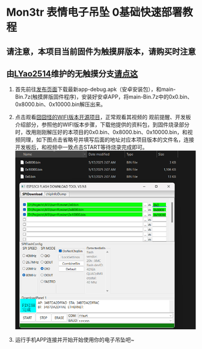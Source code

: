 # Mon3tr 表情电子吊坠 0基础快速部署教程
## 请注意，本项目当前固件为触摸屏版本，请购买时注意
## 由[LYao2514](https://github.com/LYao2514)维护的无触摸分支[请点这](https://github.com/RoyZ-iwnl/Mon3tr-Emoji/tree/no-touch-support)

1. 首先前往[发布页面](https://github.com/RoyZ-iwnl/Mon3tr-Emoji/releases)下载最新app-debug.apk（安卓安装包），和main-Bin.7z(触摸屏版固件程序)，安装好安卓APP，将main-Bin.7z中的0x0.bin、0x8000.bin、0x10000.bin解压出来。
2. 点击观看[囧囧怪的WIFI版本开源项目](https://www.bilibili.com/video/BV1r3LczZE3N/#reply262992366736)，正常观看其视频的 观前提醒、开发板介绍部分，参照他的WIFI版本步骤，下载他提供的资料包，到固件烧录部分时，改用刚刚解压好的本项目的0x0.bin、0x8000.bin、0x10000.bin，和视频同理，如下图点击省略号并填写后面的地址对应本项目版本的文件名，连接开发板后，和视频中一致点击START等待烧录完成即可。
![DownloadTool](/Images/DownloadTool.png "DownloadTool")

3. 运行手机APP连接并开始开始使用你的电子吊坠吧~